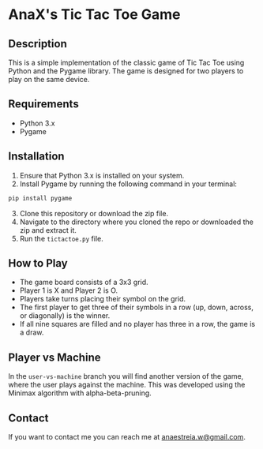 # AnaX's Tic Tac Toe Game

## Description
This is a simple implementation of the classic game of Tic Tac Toe using Python and the Pygame library. The game is designed for two players to play on the same device.

## Requirements
- Python 3.x
- Pygame

## Installation
1. Ensure that Python 3.x is installed on your system.
2. Install Pygame by running the following command in your terminal:
```bash
pip install pygame
```
3. Clone this repository or download the zip file.
4. Navigate to the directory where you cloned the repo or downloaded the zip and extract it.
5. Run the `tictactoe.py` file.

## How to Play
* The game board consists of a 3x3 grid.
* Player 1 is X and Player 2 is O.
* Players take turns placing their symbol on the grid.
* The first player to get three of their symbols in a row (up, down, across, or diagonally) is the winner.
* If all nine squares are filled and no player has three in a row, the game is a draw.

## Player vs Machine
In the `user-vs-machine` branch you will find another version of the game, where the user plays against the machine.
This was developed using the Minimax algorithm with alpha-beta-pruning.

## Contact
If you want to contact me you can reach me at anaestreia.w@gmail.com.
